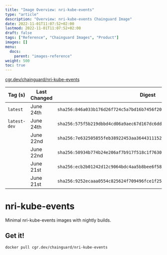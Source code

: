 ```yaml
---
title: "Image Overview: nri-kube-events"
type: "article"
description: "Overview: nri-kube-events Chainguard Image"
date: 2022-11-01T11:07:52+02:00
lastmod: 2022-11-01T11:07:52+02:00
draft: false
tags: ["Reference", "Chainguard Images", "Product"]
images: []
menu:
  docs:
    parent: "images-reference"
weight: 500
toc: true
---
```


[cgr.dev/chainguard/nri-kube-events](https://github.com/chainguard-images/images/tree/main/images/nri-kube-events)

| Tag (s)       | Last Changed | Digest                                                                    |
|---------------|--------------|---------------------------------------------------------------------------|
|  `latest`     | June 24th    | `sha256:846a033b176d26f724c5a7bd16b7456f20c657c3a07e88a37bb7e54417b4ee1a` |
|  `latest-dev` | June 24th    | `sha256:575f5b219dbbd4cd06a9aec67d167dc6dd70d87a22eff0a9d919e6f1c9c02803` |
|               | June 22nd    | `sha256:7e632505855feb38922453aa3644311152e98107ff2b652342d49fea9bc006c7` |
|               | June 22nd    | `sha256:50934b774b24e206af7b917f518c1f76301d41f9b4b3241134274c612c324ab5` |
|               | June 21st    | `sha256:ecb2b01242d12c9064bdc4aa5b8bee6f58ab8c5603630b9a73c94b0943228d2a` |
|               | June 21st    | `sha256:9252ecaaa0554c825624f709496fce1f257564ecec9b229760a01c8d35e3f484` |

# nri-kube-events

Minimal nri-kube-events images with nightly builds.

## Get it!

```shell
docker pull cgr.dev/chainguard/nri-kube-events
```
